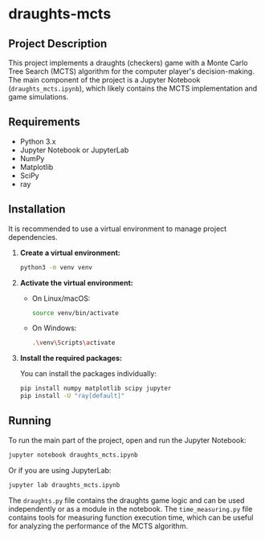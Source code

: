 # draughts-mcts

## Project Description

This project implements a draughts (checkers) game with a Monte Carlo Tree Search (MCTS) algorithm for the computer player's decision-making. The main component of the project is a Jupyter Notebook (`draughts_mcts.ipynb`), which likely contains the MCTS implementation and game simulations.

## Requirements

*   Python 3.x
*   Jupyter Notebook or JupyterLab
*   NumPy
*   Matplotlib
*   SciPy
*   ray

## Installation

It is recommended to use a virtual environment to manage project dependencies.

1.  **Create a virtual environment:**

    ```bash
    python3 -m venv venv
    ```

2.  **Activate the virtual environment:**

    *   On Linux/macOS:
        ```bash
        source venv/bin/activate
        ```
    *   On Windows:
        ```bash
        .\venv\Scripts\activate
        ```

3.  **Install the required packages:**

    You can install the packages individually:
    ```bash
    pip install numpy matplotlib scipy jupyter
    pip install -U "ray[default]"
    ```

## Running

To run the main part of the project, open and run the Jupyter Notebook:

```bash
jupyter notebook draughts_mcts.ipynb
```

Or if you are using JupyterLab:

```bash
jupyter lab draughts_mcts.ipynb
```

The `draughts.py` file contains the draughts game logic and can be used independently or as a module in the notebook. The `time_measuring.py` file contains tools for measuring function execution time, which can be useful for analyzing the performance of the MCTS algorithm.